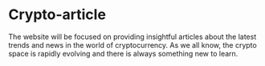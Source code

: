 # Crypto-article
The website will be focused on providing insightful articles about the latest trends and news in the world of cryptocurrency. As we all know, the crypto space is rapidly evolving and there is always something new to learn. 
